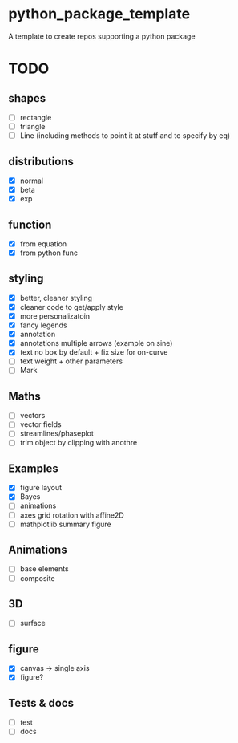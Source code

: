 # python_package_template
A template to create repos supporting a python package


# TODO
## shapes
- [ ] rectangle
- [ ] triangle
- [ ] Line (including methods to point it at stuff and to specify by eq)

## distributions
- [x] normal
- [x] beta
- [x] exp

## function
- [x] from equation
- [x] from python func

## styling
- [x] better, cleaner styling
- [x] cleaner code to get/apply style
- [x] more personalizatoin
- [x] fancy legends
- [x] annotation
- [x] annotations multiple arrows (example on sine)
- [x] text no box by default + fix size for on-curve
- [ ] text weight + other parameters
- [ ] Mark

## Maths
- [ ] vectors
- [ ] vector fields
- [ ] streamlines/phaseplot
- [ ] trim object by clipping with anothre

## Examples
- [x] figure layout
- [x] Bayes
- [ ] animations
- [ ] axes grid rotation with affine2D
- [ ] mathplotlib summary figure

## Animations
- [ ] base elements
- [ ] composite

## 3D
- [ ] surface

## figure
- [x] canvas -> single axis
- [x] figure?

## Tests & docs
- [ ] test
- [ ] docs
